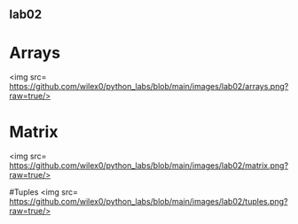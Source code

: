 ## lab02
# Arrays

<img src= https://github.com/wilex0/python_labs/blob/main/images/lab02/arrays.png?raw=true/>

# Matrix
<img src= https://github.com/wilex0/python_labs/blob/main/images/lab02/matrix.png?raw=true/>

#Tuples
<img src= https://github.com/wilex0/python_labs/blob/main/images/lab02/tuples.png?raw=true/>

